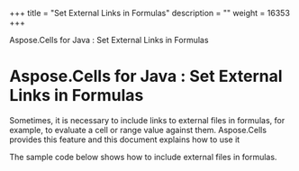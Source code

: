 +++
title = "Set External Links in Formulas" 
description = "" 
weight = 16353 
+++

Aspose.Cells for Java : Set External Links in Formulas  

# Aspose.Cells for Java : Set External Links in Formulas


Sometimes, it is necessary to include links to external files in formulas, for example, to evaluate a cell or range value against them. Aspose.Cells provides this feature and this document explains how to use it

The sample code below shows how to include external files in formulas.



